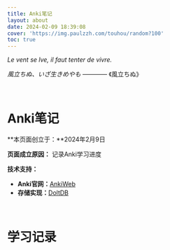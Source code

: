 ```yaml
---
title: Anki笔记
layout: about
date: 2024-02-09 18:39:08
cover: 'https://img.paulzzh.com/touhou/random?100'
toc: true
---
```


*Le vent se lve, il faut tenter de vivre.*

*風立ちぬ、いざ生きめやも* ———— 《風立ちぬ》

<br/>

# **Anki笔记**

**本页面创立于：**2024年2月9日

**页面成立原因：** 记录Anki学习进度

**技术支持：**

- **Anki官网：**[AnkiWeb](https://ankiweb.net/)
- **存储实现：**[DoltDB](https://www.dolthub.com/repositories/jasonkayzk/sync)


<br/>

# **学习记录**

<div id="content"></div>

<script>
    const MAX_CONTENT_LENGTH = 50;

    function truncateString(str, maxLength) {
        if (str.length <= maxLength) {
            return str;  // 如果字符串长度小于等于 maxLength，则返回完整字符串
        }
        return str.substring(0, maxLength) + "...";  // 否则，返回截取的子串
    }

    // 获取当前日期
    function getCurrentDateStr(currentDate) {
        // 获取年份、月份和日期
        var year = currentDate.getFullYear();
        var month = (currentDate.getMonth() + 1).toString().padStart(2, '0');
        var day = currentDate.getDate().toString().padStart(2, '0');

        // 格式化日期为 "YYYY-MM-DD"
        var formattedDate = year + '-' + month + '-' + day;
        return formattedDate;
    }

    function shiftTimezone(dateString) {
        const dateObj = new Date(dateString);

        // 根据时区调整时间
        const timeZoneOffset = 8; // 设置东八区时间偏移量
        const utc = dateObj.getTime(); // 获取日期对象的 UTC 时间
        const chinaTime = new Date(utc + (3600000 * timeZoneOffset)); // 根据偏移量计算中国时间
        
        // 获取年份、月份、日期、小时、分钟和秒钟
        const year = chinaTime.getFullYear();
        const month = String(chinaTime.getMonth() + 1).padStart(2, '0'); // 月份从 0 开始，所以要加 1；使用padStart()方法确保两位数格式
        const day = String(chinaTime.getDate()).padStart(2, '0');
        const hours = String(chinaTime.getHours()).padStart(2, '0');
        const minutes = String(chinaTime.getMinutes()).padStart(2, '0');
        const seconds = String(chinaTime.getSeconds()).padStart(2, '0');

        // 格式化为年月日时分秒的形式
        const formattedDate = `${year}-${month}-${day} ${hours}:${minutes}:${seconds}`;

        // 输出中国东八区时间
        return formattedDate;
    }

    // 创建一个表格的函数
    function createTable(container, data) {
        if (data.length <= 0) {
            var p = document.createElement("p");
            p.textContent = "这个人有点懒，今日无数据～";
            container.appendChild(p);
            container.appendChild(document.createElement("br"));
            return;
        }

        // 创建表格
        var table = document.createElement("table");

        // 创建表头
        var thead = document.createElement("thead");
        var tr = document.createElement("tr");

        var th1 = document.createElement("th");
        th1.textContent = "内容";
        var th2 = document.createElement("th");
        th2.textContent = "时间";

        tr.appendChild(th1);
        tr.appendChild(th2);
        thead.appendChild(tr);

        // 创建表身
        var tbody = document.createElement("tbody");
        for (var i = 0; i < data.length; i++) {
            var tr = document.createElement("tr");
            var td1 = document.createElement("td");
            td1.textContent = shiftTimezone(data[i].insert_time);
            var td2 = document.createElement("td");
            td2.textContent = truncateString(data[i].content, MAX_CONTENT_LENGTH);
            td2.setAttribute('style', 'text-align: left;');

            tr.appendChild(td1);
            tr.appendChild(td2);
            tbody.appendChild(tr);
        }

        // 添加表头和表身到表格
        table.appendChild(thead);
        table.appendChild(tbody);

         // 将表格添加到页面中
        container.appendChild(table);
        container.appendChild(document.createElement("br"));
    }

    async function getData(currentDate) {
        var requestOptions = {
            method: 'GET',
            redirect: 'follow'
        };
        try {
            const response = await fetch(`https://www.dolthub.com/api/v1alpha1/jasonkayzk/sync/main?q=select insert_time,content from anki where insert_date='${currentDate}'`, requestOptions); // 发起网络请求
            const result = await response.json(); // 解析响应数据
            var rows = result["rows"];
            if (rows !== undefined && rows.length !== undefined && rows.length > 0) {
                return rows;
            } else {
                return [];
            }
        } catch (error) {
            console.log(error);
        }
    }

    async function createContainer() {
        // 获取当前日期
        var currentDate = new Date();

        // 获取最近一个星期的日期
        var recentWeekDates = [];
        for (var i = 6; i >= 0; i--) {
            var date = new Date(currentDate);
            date.setDate(date.getDate() - i);
            recentWeekDates.push(getCurrentDateStr(date));
        }

        // 获取容器
        var container = document.getElementById('content');

        // 将日期输出为 H2 标签和列表
        for (var j = recentWeekDates.length-1; j >= 0; j--) {
            var dateElement = document.createElement('h2');
            dateElement.textContent = recentWeekDates[j];
            container.appendChild(dateElement);
            // 创建表格
            var rows = await getData(recentWeekDates[j]);
            createTable(container, rows);
        }
    }

    createContainer().then(resolve => console.log(resolve)).catch(error => console.log('error', error));
</script>

<br/>

